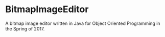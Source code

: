 # BitmapImageEditor
A bitmap image editor written in Java for Object Oriented Programming in the Spring of 2017.
